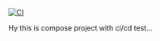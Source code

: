 [![CI](https://github.com/jonrysimbolon/Hello_World_Compose/actions/workflows/main.yml/badge.svg)](https://github.com/jonrysimbolon/Hello_World_Compose/actions/workflows/main.yml)

Hy this is compose project with ci/cd test...
